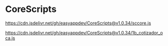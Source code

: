 # CoreScripts

https://cdn.jsdelivr.net/gh/easyappdev/CoreScripts@v1.0.34/sccore.js

https://cdn.jsdelivr.net/gh/easyappdev/CoreScripts@v1.0.34/1b_cotizador_oca.js
